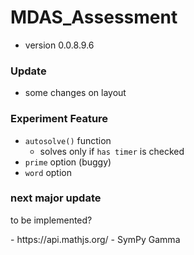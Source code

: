 # MDAS_Assessment

- version 0.0.8.9.6

### Update

- some changes on layout

### Experiment Feature
- `autosolve()` function
    -  solves only if `has timer` is checked
- `prime` option (buggy)
- `word` option

### next major update
<p> to be implemented? </p>
- https://api.mathjs.org/
- SymPy Gamma